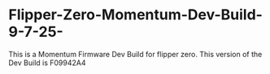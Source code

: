 # Flipper-Zero-Momentum-Dev-Build-9-7-25-
This is a Momentum Firmware Dev Build for flipper zero. This version of the Dev Build is F09942A4
